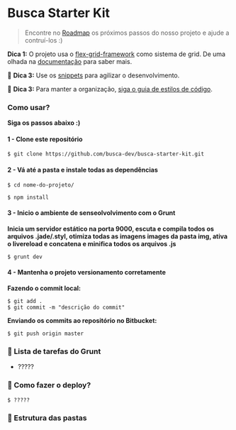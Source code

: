 # Busca Starter Kit

> Encontre no  [Roadmap](https://github.com/busca-dev/busca-starter-kit/issues/1) os próximos passos do nosso projeto e ajude a contruí-los :)

**Dica 1:** O projeto usa o [flex-grid-framework](https://github.com/afonsopacifer/flex-grid-framework) como sistema de grid. De uma olhada na [documentação](https://afonsopacifer.github.io/flex-grid-framework/) para saber mais.

:construction: **Dica 3:** Use os [snippets](snippets.md) para agilizar o desenvolvimento.

:construction: **Dica 3:** Para manter a organização, [siga o guia de estilos de código](code-guide.md).

### Como usar?

**Siga os passos abaixo :)**

#### 1 - Clone este repositório

```
$ git clone https://github.com/busca-dev/busca-starter-kit.git
```

#### 2 - Vá até a pasta e instale todas as dependências
```
$ cd nome-do-projeto/
```
```
$ npm install
```
#### 3 - Inicio o ambiente de senseolvolvimento com o Grunt

**Inicia um servidor estático na porta 9000, escuta e compila todos os arquivos .jade/.styl, otimiza todas as imagens images da pasta img, ativa o livereload e concatena e minifica todos os arquivos .js**

```
$ grunt dev
```

#### 4 - Mantenha o projeto versionamento corretamente

**Fazendo o commit local:**

```
$ git add .
$ git commit -m "descrição do commit"
```

**Enviando os commits ao repositório no Bitbucket:**

```
$ git push origin master
```

### :construction: Lista de tarefas do Grunt

- ?????

### :construction: Como fazer o deploy?

```
$ ?????
```

### :construction: Estrutura das pastas

<pre>
</pre>
